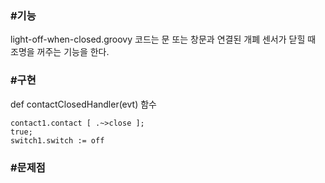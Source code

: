 <h3>#기능</h3>
light-off-when-closed.groovy 코드는 문 또는 창문과 연결된 개폐 센서가 닫힐 때 조명을 꺼주는 기능을 한다.

<h3>#구현</h3>
def contactClosedHandler(evt) 함수

```
contact1.contact [ .~>close ];
true;
switch1.switch := off
```

<h3>#문제점</h3>
